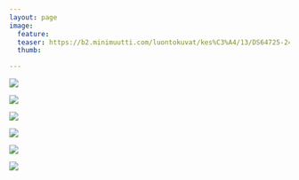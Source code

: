```yaml
---
layout: page
image:
  feature:
  teaser: https://b2.minimuutti.com/luontokuvat/kes%C3%A4/13/DS64725-245px.jpg
  thumb:

---
```


![](https://b2.minimuutti.com/luontokuvat/kes%C3%A4/13/DS63889-800px.jpg)

![](https://b2.minimuutti.com/luontokuvat/kes%C3%A4/13/DS64717-800px.jpg)

![](https://b2.minimuutti.com/luontokuvat/kes%C3%A4/13/DS64731-800px.jpg)

![](https://b2.minimuutti.com/luontokuvat/kes%C3%A4/13/DS63832-800px.jpg)

![](https://b2.minimuutti.com/luontokuvat/kes%C3%A4/13/DS64725-800px.jpg)

![](https://b2.minimuutti.com/luontokuvat/kes%C3%A4/13/DS64729-800px.jpg)
